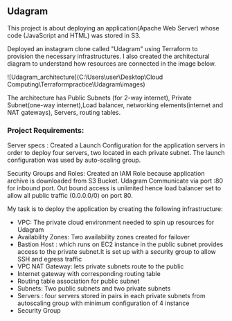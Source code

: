 **Udagram**
---

This project is about deploying an application(Apache Web Server) whose code (JavaScript and HTML) was stored in S3.

Deployed an instagram clone called "Udagram" using Terraform to provision the necessary infrastructures. I also created the architectural diagram to understand how resources are connected in the image below.

![Udagram_architecture](C:\Users\user\Desktop\Cloud Computing\Terraformpractice\Udagram\images)

The architecture has Public Subnets (for 2-way internet), Private Subnet(one-way internet),Load balancer, networking elements(internet and NAT gateways), Servers, routing tables.

### Project Requirements:

Server specs : Created a Launch Configuration for the application servers in order to deploy four servers, two located in each private subnet. The launch configuration was used by auto-scaling group.

Security Groups and Roles: Created an IAM Role because application archive is downloaded from S3 Bucket. Udagram Communicate via port :80 for inbound port. Out bound access is unlimited hence load balancer set to allow all public traffic (0.0.0.0/0) on port 80. 

My task is to deploy the application by creating the following  infrastructure:

- VPC: The private cloud environment needed to spin up resources for Udagram
- Availability Zones: Two availability zones created for failover
- Bastion Host : which runs on EC2 instance in the public subnet provides access to the private subnet.It is set up with a security group to allow SSH and egress traffic
- VPC NAT Gateway: lets private subnets route to the public
- Internet gateway with corresponding routing table
- Routing table association for public subnet
- Subnets: Two public subnets and two private subnets
- Servers : four servers stored in pairs in each private subnets from autoscaling group with minimum configuration of 4 instance
- Security Group 